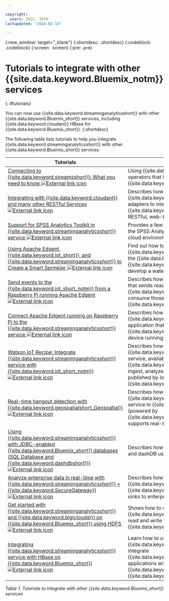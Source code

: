 ```yaml
---

copyright:
  years: 2015, 2018
lastupdated: "2018-02-14"

---
```


<!-- Attribute definitions -->
{:new_window: target="_blank"}
{:shortdesc: .shortdesc}
{:codeblock: .codeblock}
{:screen: .screen}
{:pre: .pre}

# Tutorials to integrate with other {{site.data.keyword.Bluemix_notm}} services
{: #tutorials}


You can now use {{site.data.keyword.streaminganalyticsshort}} with other {{site.data.keyword.Bluemix_short}} services, including {{site.data.keyword.cloudant}} HBase for {{site.data.keyword.Bluemix_short}}.
{:shortdesc}

The following table lists tutorials to help you integrate {{site.data.keyword.streaminganalyticsshort}} with other {{site.data.keyword.Bluemix_short}} services:


| Tutorials | Description   |
|----------|--------|
| [Connecting to {{site.data.keyword.streamsshort}}: What you need to know ![External link icon](../../icons/launch-glyph.svg "External link icon")](https://ibm.co/2iDHfFt) | Using {{site.data.keyword.streamsshort}} operators that listen for a connection in {{site.data.keyword.streaminganalyticsshort}}  |
| [Integrating with {{site.data.keyword.cloudant}} and many other RESTful Services ![External link icon](../../icons/launch-glyph.svg "External link icon")](https://developer.ibm.com/streamsdev/docs/integrating-with-cloudant-and-many-other-restful-services/) | Describes how to use {{site.data.keyword.streamsshort}} HTTP adapters to integrate SPL applications to {{site.data.keyword.cloudant}} and other RESTful, web-based services. |
| [Support for SPSS Analytics Toolkit in {{site.data.keyword.streaminganalyticsshort}} service ![External link icon](../../icons/launch-glyph.svg "External link icon")](https://developer.ibm.com/streamsdev/docs/spss-in-bluemix-streaming-analytics-service/) | Provides a few tips required to effectively use the SPSS Analytics Toolkit operators in the cloud environment. |
| [Using Apache Edgent, {{site.data.keyword.iot_short}}, and {{site.data.keyword.streaminganalyticsshort}} to Create a Smart Sprinkler ![External link icon](../../icons/launch-glyph.svg "External link icon")](https://developer.ibm.com/bluemix/2016/06/01/better-analytics-with-apache-quarks/)| Find out how to combine Apache Edgent, {{site.data.keyword.streaminganalyticsshort}}, the {{site.data.keyword.iot_short}}, and other {{site.data.keyword.Bluemix_short}} services to develop a water conservation solution. |
| [Send events to the {{site.data.keyword.iot_short_notm}} from a Raspberry Pi running Apache Edgent  ![External link icon](../../icons/launch-glyph.svg "External link icon")](https://ibm.co/2BWqMou)| Describes how to create an Edgent application that sends readings from a sensor to the {{site.data.keyword.iot_short_notm}}, and how to consume those events from an {{site.data.keyword.streamsshort}} application.|
| [Connect Apache Edgent running on Raspberry Pi to the {{site.data.keyword.streaminganalyticsshort}} service  ![External link icon](../../icons/launch-glyph.svg "External link icon")](https://ibm.co/2BWXjec)| Describes how to create a {{site.data.keyword.streaminganalyticsshort}} application that processes events sent to the {{site.data.keyword.iot_short_notm}} from a device running Apache Edgent. |
| [Watson IoT Recipe: Integrate {{site.data.keyword.streaminganalyticsshort}} service with {{site.data.keyword.iot_short_notm}} ![External link icon](../../icons/launch-glyph.svg "External link icon")](https://developer.ibm.com/recipes/tutorials/integrate-ibm-streaming-analytics-service-with-watson-iot-platform/)| Describes how to use the {{site.data.keyword.streaminganalyticsshort}} service, available on {{site.data.keyword.Bluemix_short}} , to quickly ingest, analyze and correlate the events published by IoT devices, on the {{site.data.keyword.iot_short_notm}}.|
| [Real-time hangout detection with {{site.data.keyword.geospatialshort_Geospatial}} ![External link icon](../../icons/launch-glyph.svg "External link icon")](https://developer.ibm.com/bluemix/2016/05/27/real-time-hangout-detection/)	| Describes how the {{site.data.keyword.geospatialshort_Geospatial}} service in {{site.data.keyword.Bluemix_short}} (powered by {{site.data.keyword.streaminganalyticsshort}}) supports real-time hangout detection.|
| [Using {{site.data.keyword.streaminganalyticsshort}} with JDBC-enabled {{site.data.keyword.Bluemix_short}} databases (SQL Database and {{site.data.keyword.dashdbshort}}) ![External link icon](../../icons/launch-glyph.svg "External link icon")](https://developer.ibm.com/bluemix/2016/01/26/streaming-analytics-with-jdbc-enabled-databases/)	| Describes how to integrate with SQL Database and dashDB using the streamsx.jdbc toolkit.	|
| [Analyze enterprise data in real-time with {{site.data.keyword.streaminganalyticsshort}} + {{site.data.keyword.SecureGateway}} ![External link icon](../../icons/launch-glyph.svg "External link icon")](https://developer.ibm.com/bluemix/2016/02/17/analyze-enterprise-data-with-streaming-analytics-secure-gateway/) | Describes how to connect a {{site.data.keyword.SecureGateway}} tunnel to {{site.data.keyword.streamsshort}} sources and sinks to enterprise data in-motion.	|
| [Get started with {{site.data.keyword.streaminganalyticsshort}} and {{site.data.keyword.bigicloudst}} on {{site.data.keyword.Bluemix_short}} using HDFS ![External link icon](../../icons/launch-glyph.svg "External link icon")](https://developer.ibm.com/bluemix/2016/02/26/streaming-analytics-and-biginsights-using-hdfs/)	| Shows how to use {{site.data.keyword.streamsshort}} operators to read and write files to HDFS on {{site.data.keyword.Bluemix_short}}.	|
| [Integrating {{site.data.keyword.streaminganalyticsshort}} service with HBase on {{site.data.keyword.Bluemix_short}} ![External link icon](../../icons/launch-glyph.svg "External link icon")](https://developer.ibm.com/streamsdev/docs/integrating-streams-biginsights-hbase-service-bluemix/)| Learn how to use the HBase for {{site.data.keyword.Bluemix_short}} toolkit to integrate {{site.data.keyword.streaminganalyticsshort}} applications with HBase servers in the {{site.data.keyword.bigicloudst}} in {{site.data.keyword.Bluemix_short}}.	|

*Table 1. Tutorials to integrate with other {{site.data.keyword.Bluemix_short}} services*

